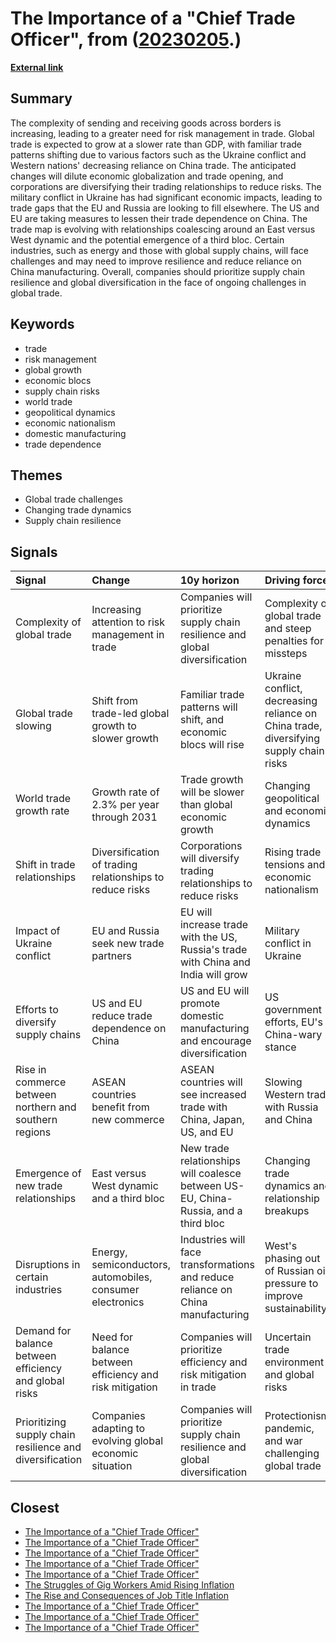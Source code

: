 # __The Importance of a "Chief Trade Officer"__, from ([20230205](https://kghosh.substack.com/p/20230205).)

__[External link](https://www.bcg.com/publications/2023/protectionism-pandemic-war-and-future-of-trade?utm_source=substack&utm_medium=email)__



## Summary

The complexity of sending and receiving goods across borders is increasing, leading to a greater need for risk management in trade. Global trade is expected to grow at a slower rate than GDP, with familiar trade patterns shifting due to various factors such as the Ukraine conflict and Western nations' decreasing reliance on China trade. The anticipated changes will dilute economic globalization and trade opening, and corporations are diversifying their trading relationships to reduce risks. The military conflict in Ukraine has had significant economic impacts, leading to trade gaps that the EU and Russia are looking to fill elsewhere. The US and EU are taking measures to lessen their trade dependence on China. The trade map is evolving with relationships coalescing around an East versus West dynamic and the potential emergence of a third bloc. Certain industries, such as energy and those with global supply chains, will face challenges and may need to improve resilience and reduce reliance on China manufacturing. Overall, companies should prioritize supply chain resilience and global diversification in the face of ongoing challenges in global trade.

## Keywords

* trade
* risk management
* global growth
* economic blocs
* supply chain risks
* world trade
* geopolitical dynamics
* economic nationalism
* domestic manufacturing
* trade dependence

## Themes

* Global trade challenges
* Changing trade dynamics
* Supply chain resilience

## Signals

| Signal                                                   | Change                                                    | 10y horizon                                                                         | Driving force                                                                         |
|:---------------------------------------------------------|:----------------------------------------------------------|:------------------------------------------------------------------------------------|:--------------------------------------------------------------------------------------|
| Complexity of global trade                               | Increasing attention to risk management in trade          | Companies will prioritize supply chain resilience and global diversification        | Complexity of global trade and steep penalties for missteps                           |
| Global trade slowing                                     | Shift from trade-led global growth to slower growth       | Familiar trade patterns will shift, and economic blocs will rise                    | Ukraine conflict, decreasing reliance on China trade, diversifying supply chain risks |
| World trade growth rate                                  | Growth rate of 2.3% per year through 2031                 | Trade growth will be slower than global economic growth                             | Changing geopolitical and economic dynamics                                           |
| Shift in trade relationships                             | Diversification of trading relationships to reduce risks  | Corporations will diversify trading relationships to reduce risks                   | Rising trade tensions and economic nationalism                                        |
| Impact of Ukraine conflict                               | EU and Russia seek new trade partners                     | EU will increase trade with the US, Russia's trade with China and India will grow   | Military conflict in Ukraine                                                          |
| Efforts to diversify supply chains                       | US and EU reduce trade dependence on China                | US and EU will promote domestic manufacturing and encourage diversification         | US government efforts, EU's China-wary stance                                         |
| Rise in commerce between northern and southern regions   | ASEAN countries benefit from new commerce                 | ASEAN countries will see increased trade with China, Japan, US, and EU              | Slowing Western trade with Russia and China                                           |
| Emergence of new trade relationships                     | East versus West dynamic and a third bloc                 | New trade relationships will coalesce between US-EU, China-Russia, and a third bloc | Changing trade dynamics and relationship breakups                                     |
| Disruptions in certain industries                        | Energy, semiconductors, automobiles, consumer electronics | Industries will face transformations and reduce reliance on China manufacturing     | West's phasing out of Russian oil, pressure to improve sustainability                 |
| Demand for balance between efficiency and global risks   | Need for balance between efficiency and risk mitigation   | Companies will prioritize efficiency and risk mitigation in trade                   | Uncertain trade environment and global risks                                          |
| Prioritizing supply chain resilience and diversification | Companies adapting to evolving global economic situation  | Companies will prioritize supply chain resilience and global diversification        | Protectionism, pandemic, and war challenging global trade                             |

## Closest

* [The Importance of a "Chief Trade Officer"](77a1e8adf276dbc84c60c1c7fd878db8)
* [The Importance of a "Chief Trade Officer"](77a1e8adf276dbc84c60c1c7fd878db8)
* [The Importance of a "Chief Trade Officer"](77a1e8adf276dbc84c60c1c7fd878db8)
* [The Importance of a "Chief Trade Officer"](77a1e8adf276dbc84c60c1c7fd878db8)
* [The Importance of a "Chief Trade Officer"](77a1e8adf276dbc84c60c1c7fd878db8)
* [The Struggles of Gig Workers Amid Rising Inflation](d5620f5b1f4a80563ac4f5d523804658)
* [The Rise and Consequences of Job Title Inflation](44cf553e3e10402a0686ceb5ba819f81)
* [The Importance of a "Chief Trade Officer"](77a1e8adf276dbc84c60c1c7fd878db8)
* [The Importance of a "Chief Trade Officer"](77a1e8adf276dbc84c60c1c7fd878db8)
* [The Importance of a "Chief Trade Officer"](77a1e8adf276dbc84c60c1c7fd878db8)